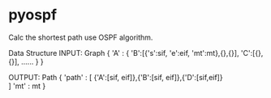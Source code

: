 pyospf
======
Calc the shortest path use OSPF algorithm.


Data Structure
INPUT:
    Graph
    {
        'A' : {
                'B':[{'s':sif, 'e':eif, 'mt':mt},{},{}],
                'C':[{},{}],
                ......
              }
    }

OUTPUT:
    Path
    {
        'path' : [
                    {'A':[sif, eif]},{'B':[sif, eif]},{'D':[sif,eif]}   
                    ]
        'mt' : mt
    }
